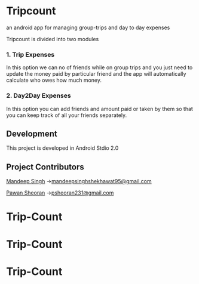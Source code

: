 # Tripcount
an android app for managing group-trips and day to day expenses

Tripcount is divided into two modules

### 1. Trip Expenses 
In this option we can no of friends while on group trips and you just need to update the money paid by particular friend and the app will automatically calculate who owes how much money.

### 2. Day2Day Expenses
In this option you can add friends and amount paid or taken by them so that you can keep track of all your friends separately.

## Development
This project is developed in Android Stdio 2.0

## Project Contributors
[Mandeep Singh](https://github.com/msdeep14) ->mandeepsinghshekhawat95@gmail.com

[Pawan Sheoran](https://github.com/pawan231) ->psheoran231@gmail.com
# Trip-Count
# Trip-Count
# Trip-Count
